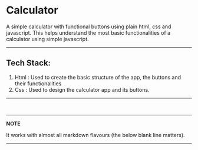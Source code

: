 # Calculator
A simple calculator with functional buttons using plain html, css and javascript. This helps understand the most basic functionalities of a calculator using simple javascript.
<hr>

## Tech Stack:
<ol>
  <li>Html : Used to create the basic structure of the app, the buttons and their functionalities</li>
  <li>Css : Used to design the calculator app and its buttons.</li>
</ol>
<hr>
<br>

---
**NOTE**

It works with almost all markdown flavours (the below blank line matters).

---
